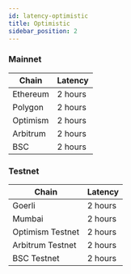 ```yaml
---
id: latency-optimistic
title: Optimistic
sidebar_position: 2
---
```


### Mainnet
| Chain | Latency |
| --- | --- |
| Ethereum | 2 hours |
| Polygon | 2 hours |
| Optimism | 2 hours |
| Arbitrum | 2 hours |
| BSC | 2 hours |

### Testnet

| Chain | Latency |
| --- | --- |
| Goerli | 2 hours |
| Mumbai | 2 hours |
| Optimism Testnet | 2 hours |
| Arbitrum Testnet | 2 hours |
| BSC Testnet | 2 hours |